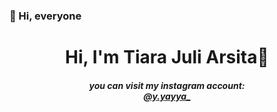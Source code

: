 ### 👋 Hi, everyone

<h1 align="center">
Hi, I'm Tiara Juli Arsita🐬
</h1>

<h5 align = "center">you can visit my instagram account: <br>
  <a href="https://www.instagram.com/y.yayya_?r=nametag">@y.yayya_</a></h5>

